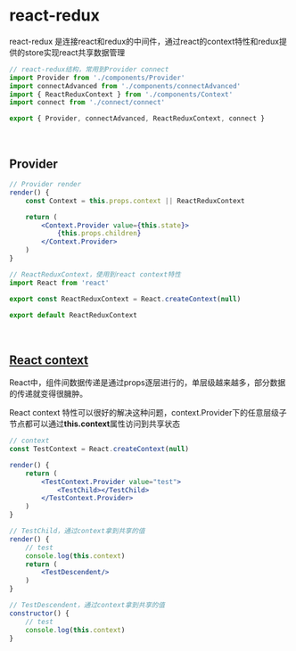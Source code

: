 # react-redux
react-redux 是连接react和redux的中间件，通过react的context特性和redux提供的store实现react共享数据管理

```js
// react-redux结构，常用到Provider connect
import Provider from './components/Provider'
import connectAdvanced from './components/connectAdvanced'
import { ReactReduxContext } from './components/Context'
import connect from './connect/connect'

export { Provider, connectAdvanced, ReactReduxContext, connect }
```

<br/>

## Provider
```jsx
// Provider render
render() {
    const Context = this.props.context || ReactReduxContext

    return (
        <Context.Provider value={this.state}>
            {this.props.children}
        </Context.Provider>
    )
}
```

```js
// ReactReduxContext，使用到react context特性
import React from 'react'

export const ReactReduxContext = React.createContext(null)

export default ReactReduxContext
```

<br/>

## [React context](https://reactjs.org/docs/context.html#reactcreatecontext) 
React中，组件间数据传递是通过props逐层进行的，单层级越来越多，部分数据的传递就变得很臃肿。

React context 特性可以很好的解决这种问题，context.Provider下的任意层级子节点都可以通过**this.context**属性访问到共享状态

```jsx
// context
const TestContext = React.createContext(null)

render() {
    return (
        <TestContext.Provider value="test">
            <TestChild></TestChild>
        </TestContext.Provider>
    )
}

// TestChild，通过context拿到共享的值
render() {
    // test
    console.log(this.context)
    return (
        <TestDescendent/>
    )
}

// TestDescendent，通过context拿到共享的值
constructor() {
    // test
    console.log(this.context)
}
```

